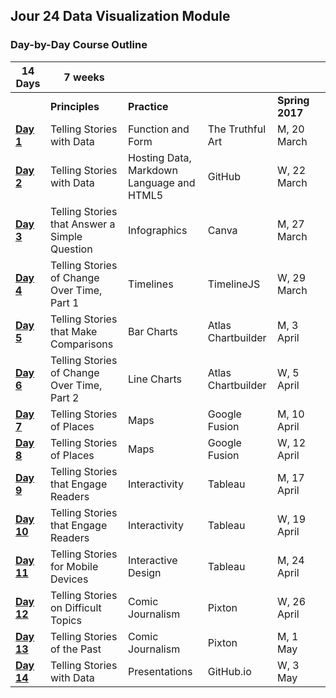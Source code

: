 ## Jour 24 Data Visualization Module

### Day-by-Day Course Outline

| **14 Days** |**7 weeks** | |  |  | |
| ------------- | ------------- | ------------ | --------------- | -------- | ---------- |
| | **Principles** | **Practice** |  | **Spring 2017** | 
|[**Day 1**](WeeklySchedule/day1.md)  | Telling Stories with Data | Function and Form | The Truthful Art| M, 20 March |
|[**Day 2**](WeeklySchedule/day2.md)  | Telling Stories with Data | Hosting Data, Markdown Language and HTML5 | GitHub | W, 22 March |
|[**Day 3**](WeeklySchedule/day3.md)  | Telling Stories that Answer a Simple Question | Infographics | Canva | M, 27 March |
|[**Day 4**](WeeklySchedule/day4.md)  | Telling Stories of Change Over Time, Part 1 | Timelines | TimelineJS | W, 29 March |
|[**Day 5**](WeeklySchedule/day5.md)  | Telling Stories that Make Comparisons | Bar Charts | Atlas Chartbuilder | M, 3 April |
|[**Day 6**](WeeklySchedule/day6.md)  | Telling Stories of Change Over Time, Part 2 | Line Charts | Atlas Chartbuilder | W, 5 April |
|[**Day 7**](WeeklySchedule/day7.md)  | Telling Stories of Places | Maps | Google Fusion | M, 10 April |
|[**Day 8**](WeeklySchedule/day8.md)  | Telling Stories of Places | Maps | Google Fusion | W, 12 April |
|[**Day 9**](WeeklySchedule/day9.md)  | Telling Stories that Engage Readers | Interactivity | Tableau | M, 17 April |
|[**Day 10**](WeeklySchedule/day10.md)  | Telling Stories that Engage Readers | Interactivity | Tableau | W, 19 April |
|[**Day 11**](WeeklySchedule/day11.md)  | Telling Stories for Mobile Devices | Interactive Design | Tableau | M, 24 April |
|[**Day 12**](WeeklySchedule/day12.md)  | Telling Stories on Difficult Topics | Comic Journalism | Pixton | W, 26 April |
|[**Day 13**](WeeklySchedule/day13.md)  | Telling Stories of the Past | Comic Journalism | Pixton | M, 1 May |
|[**Day 14**](WeeklySchedule/day14.md)  | Telling Stories with Data | Presentations | GitHub.io | W, 3 May |



